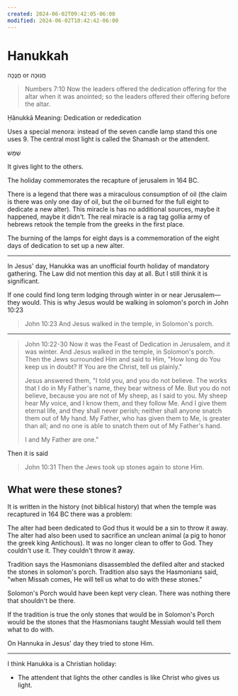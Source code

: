 ```yaml
---
created: 2024-06-02T09:42:05-06:00
modified: 2024-06-02T10:42:42-06:00
---
```


# Hanukkah

חֲנֻכָּה‎ or חֲנוּכָּה‎

> Numbers 7:10
> Now the leaders offered the dedication offering for the altar when it was anointed; so the leaders offered their offering before the altar.

Ḥănukkā
Meaning: Dedication or rededication

Uses a special menora: instead of the seven candle lamp stand this one uses 9. The central most light is called the Shamash or the attendent. 

שַׁמָּשׁ

It gives light to the others.

The holiday commemorates the recapture of jerusalem in 164 BC.

There is a legend that there was a miraculous consumption of oil (the claim is there was only one day of oil, but the oil burned for the full eight to dedicate a new alter). This miracle is has no additional sources, maybe it happened, maybe it didn't. The real miracle is a rag tag gollia army of hebrews retook the temple from the greeks in the first place.

The burning of the lamps for eight days is a commemoration of the eight days of dedication to set up a new alter.

----

In Jesus' day, Hanukka was an unofficial fourth holiday of mandatory gathering. The Law did not mention this day at all. But I still think it is significant. 

If one could find long term lodging through winter in or near Jerusalem—they would. This is why Jesus would be walking in solomon's porch in John 10:23

> John 10:23
> And Jesus walked in the temple, in Solomon's porch.

----

> John 10:22-30
> Now it was the Feast of Dedication in Jerusalem, and it was winter. And Jesus walked in the temple, in Solomon's porch. Then the Jews surrounded Him and said to Him, "How long do You keep us in doubt? If You are the Christ, tell us plainly."
> 
> Jesus answered them, "I told you, and you do not believe. The works that I do in My Father's name, they bear witness of Me. But you do not believe, because you are not of My sheep, as I said to you. My sheep hear My voice, and I know them, and they follow Me. And I give them eternal life, and they shall never perish; neither shall anyone snatch them out of My hand. My Father, who has given them to Me, is greater than all; and no one is able to snatch them out of My Father's hand.
> 
> I and My Father are one."

Then it is said
> John 10:31
> Then the Jews took up stones again to stone Him.

## What were these stones?

It is written in the history (not biblical history) that when the temple was recaptured in 164 BC there was a problem:

The alter had been dedicated to God thus it would be a sin to throw it away. The alter had also been used to sacrifice an unclean animal (a pig to honor the greek king Antichous). It was no longer clean to offer to God. They couldn't use it. They couldn't throw it away.

Tradition says the Hasmonians disassembled the defiled alter and stacked the stones in solomon's porch. Tradition also says the Hasmonians said, "when Missah comes, He will tell us what to do with these stones."

Solomon's Porch would have been kept very clean. There was nothing there that shouldn't be there.

If the tradition is true the only stones that would be in Solomon's Porch would be the stones that the Hasmonians taught Messiah would tell them what to do with.

On Hannuka in Jesus' day they tried to stone Him.

----

I think Hanukka is a Christian holiday:
- The attendent that lights the other candles is like Christ who gives us light.
